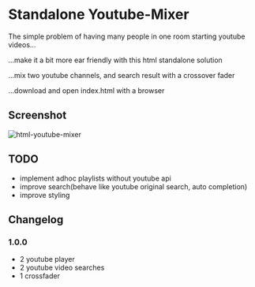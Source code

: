 # Standalone Youtube-Mixer #
The simple problem of having many people in one room starting youtube videos...



...make it a bit more ear friendly with this html standalone solution

...mix two youtube channels, and search result with a crossover fader

...download and open index.html with a browser


## Screenshot ##

![html-youtube-mixer](https://raw.github.com/monotom/html-youtube-mixer/master/img/screenshot.jpg)


## TODO ##
  * implement adhoc playlists without youtube api
  * improve search(behave like youtube original search, auto completion)
  * improve styling



## Changelog ##
### 1.0.0 ###
  * 2 youtube player
  * 2 youtube video searches
  * 1 crossfader
